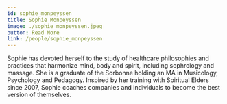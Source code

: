 ```yaml
---
id: sophie_monpeyssen
title: Sophie Monpeyssen
image: ./sophie_monpeyssen.jpeg
button: Read More
link: /people/sophie_monpeyssen
---
```


Sophie has devoted herself to the study of healthcare philosophies and practices that harmonize mind, body and spirit, including sophrology and massage. She is a graduate of the Sorbonne holding an MA in Musicology, Psychology and Pedagogy. Inspired by her training with Spiritual Elders since 2007, Sophie coaches companies and individuals to become the best version of themselves.

